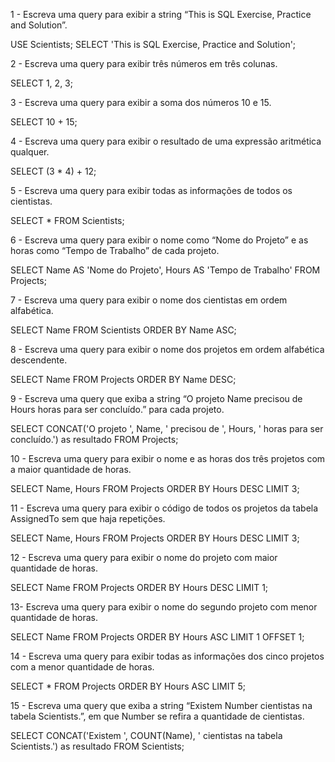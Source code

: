 1 - Escreva uma query para exibir a string “This is SQL Exercise, Practice and Solution”.

USE Scientists;
SELECT 'This is SQL Exercise, Practice and Solution';

2 - Escreva uma query para exibir três números em três colunas.

SELECT 1, 2, 3;

3 - Escreva uma query para exibir a soma dos números 10 e 15.

SELECT 10 + 15;

4 - Escreva uma query para exibir o resultado de uma expressão aritmética qualquer.

SELECT (3 * 4) + 12;

5 - Escreva uma query para exibir todas as informações de todos os cientistas.

SELECT * FROM Scientists;

6 - Escreva uma query para exibir o nome como “Nome do Projeto” e as horas como “Tempo de Trabalho” de cada projeto.

SELECT Name AS 'Nome do Projeto', Hours AS 'Tempo de Trabalho' FROM Projects;

7 - Escreva uma query para exibir o nome dos cientistas em ordem alfabética.

SELECT Name FROM Scientists
ORDER BY Name ASC;

8 - Escreva uma query para exibir o nome dos projetos em ordem alfabética descendente.

SELECT Name FROM Projects
ORDER BY Name DESC;

9 - Escreva uma query que exiba a string “O projeto Name precisou de Hours horas para ser concluído.” para cada projeto.

SELECT CONCAT('O projeto ', Name, ' precisou de ', Hours, ' horas para ser concluído.') as resultado FROM Projects;

10 - Escreva uma query para exibir o nome e as horas dos três projetos com a maior quantidade de horas.

SELECT Name, Hours FROM Projects
ORDER BY Hours DESC LIMIT 3;

11 - Escreva uma query para exibir o código de todos os projetos da tabela AssignedTo sem que haja repetições.

SELECT Name, Hours FROM Projects
ORDER BY Hours DESC LIMIT 3;

12 - Escreva uma query para exibir o nome do projeto com maior quantidade de horas.

SELECT Name FROM Projects
ORDER BY Hours DESC
LIMIT 1;

13- Escreva uma query para exibir o nome do segundo projeto com menor quantidade de horas.

SELECT Name FROM Projects
ORDER BY Hours ASC
LIMIT 1
OFFSET 1;

14 - Escreva uma query para exibir todas as informações dos cinco projetos com a menor quantidade de horas.

SELECT * FROM Projects
ORDER BY Hours ASC
LIMIT 5;

15 - Escreva uma query que exiba a string “Existem Number cientistas na tabela Scientists.”, em que Number se refira a quantidade de cientistas.

SELECT CONCAT('Existem ', COUNT(Name), ' cientistas na tabela Scientists.') as resultado FROM Scientists;